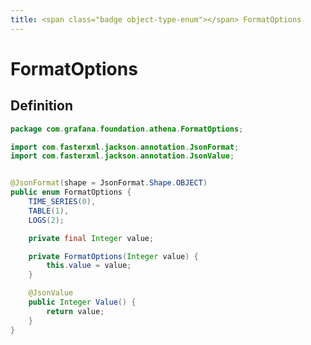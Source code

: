 ```yaml
---
title: <span class="badge object-type-enum"></span> FormatOptions
---
```

# <span class="badge object-type-enum"></span> FormatOptions

## Definition

```java
package com.grafana.foundation.athena.FormatOptions;

import com.fasterxml.jackson.annotation.JsonFormat;
import com.fasterxml.jackson.annotation.JsonValue;


@JsonFormat(shape = JsonFormat.Shape.OBJECT)
public enum FormatOptions {
    TIME_SERIES(0),
    TABLE(1),
    LOGS(2);

    private final Integer value;

    private FormatOptions(Integer value) {
        this.value = value;
    }

    @JsonValue
    public Integer Value() {
        return value;
    }
}

```
